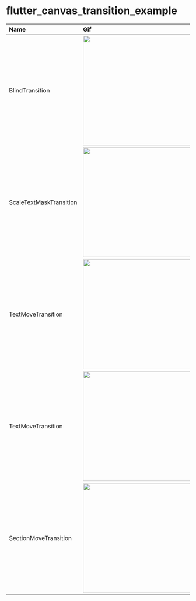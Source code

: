 # flutter_canvas_transition_example

|Name|Gif|
|:---|:---|
|BlindTransition|<img src ="https://github.com/ssongmin/ssongmin-flutter_canvas_transition_example/assets/16676116/939ab91c-4d6d-4c60-8b3e-80efb6044793" style="width:300px">|
|ScaleTextMaskTransition|<img src ="https://github.com/ssongmin/ssongmin-flutter_canvas_transition_example/assets/16676116/db140b1c-14e6-49cb-b82a-d53cccf09799" style="width:300px">|
|TextMoveTransition|<img src ="https://github.com/ssongmin/ssongmin-flutter_canvas_transition_example/assets/16676116/b4a4a310-0e57-412c-8943-37bfdd1a6f99" style="width:300px">|
|TextMoveTransition|<img src ="https://github.com/ssongmin/ssongmin-flutter_canvas_transition_example/assets/16676116/49fc44fc-e89d-4caf-b62f-eef28780991e" style="width:300px">|
|SectionMoveTransition|<img src ="https://github.com/ssongmin/ssongmin-flutter_canvas_transition_example/assets/16676116/6a115a29-8a12-44d6-b0c1-32bd64cb5486" style="width:300px">|

